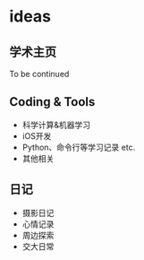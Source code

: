 # ideas
## 学术主页

To be continued

## Coding & Tools

- 科学计算&机器学习
- iOS开发
- Python、命令行等学习记录 etc.
- 其他相关

## 日记

- 摄影日记
- 心情记录
- 周边探索
- 交大日常